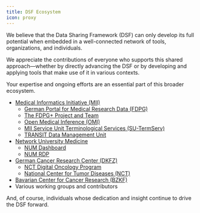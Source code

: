 ```yaml
---
title: DSF Ecosystem
icon: proxy
---
```


We believe that the Data Sharing Framework (DSF) can only develop its full potential when embedded in a well-connected network of tools, organizations, and individuals.

We appreciate the contributions of everyone who supports this shared approach—whether by directly advancing the DSF or by developing and applying tools that make use of it in various contexts.

Your expertise and ongoing efforts are an essential part of this broader ecosystem.


- [Medical Informatics Initiative (MII)](https://www.medizininformatik-initiative.de/en/start)
  - [German Portal for Medical Research Data (FDPG)](https://forschen-fuer-gesundheit.de/en/)
  - [The FDPG+ Project and Team](https://www.gesundheitsforschung-bmbf.de/de/fdpg-plus-medizininformatik-struktur-erweiterung-des-mii-forschungsdatenportals-fur-16137.php)
  - [Open Medical Inference (OMI)](https://omi.ikim.nrw/)
  - [MII Service Unit Terminological Services (SU-TermServ)](https://mii-termserv.de/en/)
  - [TRANSIT Data Management Unit](https://www.isst.fraunhofer.de/en/departments/healthcare/projects/TRANSIT.html)
- [Network University Medicine](https://www.netzwerk-universitaetsmedizin.de/en)
  - [NUM Dashboard](https://numdashboard.ukbonn.de/welcome)
  - [NUM RDP](https://www.netzwerk-universitaetsmedizin.de/en/projects/num-rdp)
- [German Cancer Research Center (DKFZ)](https://www.dkfz.de/en/)
  - [NCT Digital Oncology Program](https://www.nct-heidelberg.de/en/the-nct/newsroom/news/details/keno-maerz-new-head-of-the-nct-digital-oncology-program.html)
  - [National Center for Tumor Diseases (NCT)](https://nct.dkfz.de/en/index.html)
- [Bavarian Center for Cancer Research (BZKF)](https://bzkf.de/)
- Various working groups and contributors

And, of course, individuals whose dedication and insight continue to drive the DSF forward.
